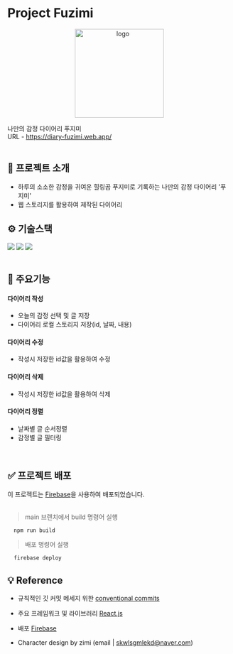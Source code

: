 # Project Fuzimi

<p align="center"><img width="200" alt="logo" src="https://github.com/hyooo11/project_fuzimi/assets/98132929/e280f79c-262d-466b-a04e-3e0a0857d71a"/></p>

나만의 감정 다이어리 푸지미<br>
URL - https://diary-fuzimi.web.app/<br><br>

## 💁 프로젝트 소개

- 하루의 소소한 감정을 귀여운 힐링곰 푸지미로 기록하는 나만의 감정 다이어리 '푸지미'
- 웹 스토리지를 활용하여 제작된 다이어리
  <br>

## ⚙ 기술스택

<div>
  <img src="https://img.shields.io/badge/React-61DAFB?style=for-the-badge&logo=react&logoColor=white">
  <img src="https://img.shields.io/badge/HTML5-E34F26?style=for-the-badge&logo=html5&logoColor=white">
  <img src="https://img.shields.io/badge/CSS3-1572B6?style=for-the-badge&logo=css3&logoColor=white">
</div>
<br>

## 📌 주요기능

#### 다이어리 작성

- 오늘의 감정 선택 및 글 저장
- 다이어리 로컬 스토리지 저장(id, 날짜, 내용)

#### 다이어리 수정

- 작성시 저장한 id값을 활용하여 수정

#### 다이어리 삭제

- 작성시 저장한 id값을 활용하여 삭제

#### 다이어리 정렬

- 날짜별 글 순서정렬
- 감정별 글 필터링

<br>

## ✅ 프로젝트 배포

이 프로젝트는 [Firebase](https://firebase.google.com/?hl=ko)을 사용하여 배포되었습니다.<br><br>

> main 브랜치에서 build 명령어 실행

```bash
  npm run build
```

> 배포 명령어 실행

```bash
  firebase deploy
```

## 💡 Reference

- 규칙적인 깃 커밋 메세지 위한 [conventional commits](https://www.conventionalcommits.org/en/v1.0.0/)

- 주요 프레임워크 및 라이브러리 [React.js](https://ko.legacy.reactjs.org/)

- 배포 [Firebase](https://firebase.google.com/?hl=ko)

- Character design by zimi (email | skwlsgmlekd@naver.com)
